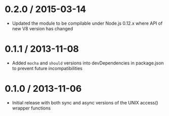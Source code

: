 # 0.2.0 / 2015-03-14

* Updated the module to be compilable under Node.js 0.12.x where API of new V8 version has changed

# 0.1.1 / 2013-11-08

* Added `mocha` and `should` versions into devDependencies in package.json to prevent future incompatibilities

# 0.1.0 / 2013-11-06

* Initial release with both sync and async versions of the UNIX access() wrapper functions
